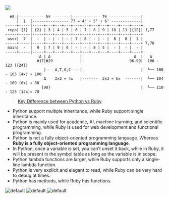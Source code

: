 ![](https://user-images.githubusercontent.com/36441664/84945795-e43d3b80-b111-11ea-900a-f0b9236d7e69.png)

```
  #8 |----------- 5® --------|------------ 7® --------------|
     |  1  |---------------- 77 = 4² + 5² + 6² -------------|
-----+-----|-----+---+---+---+---+---+---+---+----+----+----+
 repo| {1} | {2} | 3 | 4 | 5 | 6 | 7 | 8 | 9 | 10 | 11 |{12}| 1,77
-----+-----|-----+---+---+---+---+---+---+---+----+----+----+
 user|  7  |  -  | - | - | - | 7 | 8 | - | - |  8 |  8 |  3 |
-----+-----|-----+---+---+---+---+---+---+---+----+----+----+ 7,78
 main|  -  |  9  | 7 | 9 | 6 | - | - | 8 | 5 |  - |  - |  - |
-----+-----|-----+---+---+---+---+---+---+---+----+----+----+
               Δ | Δ             |                       Δ  |   Δ
              Φ17|Φ29            |                     96-99|  100 - 123 ({24})
                 |--- A,T,G,C ---|                          |  └── 100 - 103 (4x) » 100
                 Δ    2x2 = 4x   |-------  2x3 = 6x  -------|  └── 104 - 109 (6x) » 30
                {98}                                        |  └── 110 - 123 (14x)» 70
```

> [Key Difference between Python vs Ruby](https://www.guru99.com/python-vs-ruby-difference.html)
- Python support multiple inheritance, while Ruby support single inheritance.
- Python is mainly used for academic, AI, machine learning, and scientific programming, while Ruby is used for web development and functional programming.
- Python is not a fully object-oriented programming language. Whereas **Ruby is a fully object-oriented programming language**.
- In Python, once a variable is set, you can’t unset it back, while in Ruby, it will be present in the symbol table as long as the variable is in scope.
- Python lambda functions are larger, while Ruby supports only a single-line lambda function.
- Python is very explicit and elegant to read, while Ruby can be very hard to debug at times.
- Python has methods, while Ruby has functions.

![default](https://user-images.githubusercontent.com/8466209/199273134-783707cf-b29c-44b1-8cd9-c45ad79990f7.png)
![default](https://user-images.githubusercontent.com/8466209/199358225-8318b692-84c5-407a-a105-2498788948d5.png)
![default](https://user-images.githubusercontent.com/8466209/199359482-4793b2d0-c04a-4f45-8bcc-87a2f30ad511.png)
